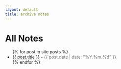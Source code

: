 ```yaml
--- 
layout: default 
title: archive notes
--- 
```

<div class="page-content-wrapper"> <h1>All Notes</h1> <ul> {% for post in site.posts %} <li> <a href="{{ post.url | relative_url }}">{{ post.title }}</a> - <span style="color: #777; font-size: 1em;">{{ post.date | date: "%Y.%m.%d" }}</span> </li> {% endfor %} </ul> </div>